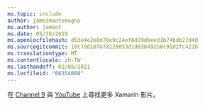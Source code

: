 ```yaml
---
ms.topic: include
author: jamesmontemagno
ms.author: jamont
ms.date: 05/28/2019
ms.openlocfilehash: d53e4e2e0d76e9c24ef8d79d6eed1b74bdb27d4d
ms.sourcegitcommit: 10c7dd16fe78226053d1d036492b6c9102fc421b
ms.translationtype: MT
ms.contentlocale: zh-TW
ms.lasthandoff: 02/05/2021
ms.locfileid: "66354008"
---
```

在 [Channel 9](https://channel9.msdn.com/Shows/XamarinShow) 與 [YouTube](https://www.youtube.com/c/XamarinDevelopers) 上尋找更多 Xamarin 影片。
